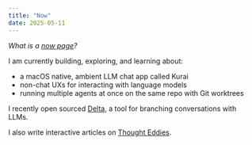```yaml
---
title: "Now"
date: 2025-05-11
---
```


_What is a [now page](https://nownownow.com/about)?_

I am currently building, exploring, and learning about:

- a macOS native, ambient LLM chat app called Kurai
- non-chat UXs for interacting with language models
- running multiple agents at once on the same repo with Git worktrees

I recently open sourced [Delta](https://github.com/danielcorin/delta), a tool for branching conversations with LLMs.

I also write interactive articles on [Thought Eddies](https://www.thoughteddies.com/).
